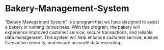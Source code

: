 # Bakery-Management-System
"Bakery Management System" is a program that we have designed to assist a bakery in running its business. With this program, the bakery will experience improved customer service, secure transactions, and reliable data management. This system will help enhance customer service, ensure transaction security, and ensure accurate data recording.
